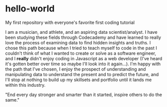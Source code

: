 # hello-world
My first repository with everyone's favorite first coding tutorial

I am a musician, and athlete, and an aspiring data scientist/analyst. I have been studying these fields through Codecademy and have learned to really love the process of examining data to find hidden insights and truths. I chose this path because when I tried to teach myself to code in the past I couldn't think of what I wanted to create or solve as a software engineer, and I <b>really</b> didn't enjoy coding in Javascript as a web developer (I've heard it's gotten better over time so maybe I'll look into it again...). I'm happy with the path that I've chosen, I enjoy the prospect of understanding and manipulating data to understand the present and to predict the future, and I'll stop at nothing to build up my skillsets and portfolio until it lands me within this industry.

"End every day stronger and smarter than it started, inspire others to do the same."
